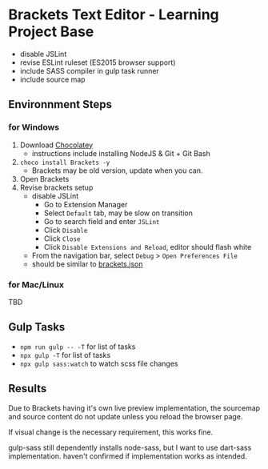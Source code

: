 # Brackets Text Editor - Learning Project Base

- disable JSLint
- revise ESLint ruleset (ES2015 browser support)
- include SASS compiler in gulp task runner
 - include source map

## Environnment Steps 

### for Windows

1. Download [Chocolatey](https://github.com/ninbryan/computer-setup/blob/master/windows-powershell-install-chocolatey.md)
    - instructions include installing NodeJS & Git + Git Bash
2. `choco install Brackets -y`
    - Brackets may be old version, update when you can.
3. Open Brackets
4. Revise brackets setup
    - disable JSLint
        - Go to Extension Manager
        - Select `Default` tab, may be slow on transition
        - Go to search field and enter `JSLint`
        - Click `Disable`
        - Click `Close`
        - Click `Disable Extensions and Reload`, editor should flash white
    - From the navigation bar, select `Debug` > `Open Preferences File`
    - should be similar to [brackets.json](environment/windows/brackets.json)

### for Mac/Linux

TBD

## Gulp Tasks

- `npm run gulp -- -T` for list of tasks
- `npx gulp -T` for list of tasks
- `npx gulp sass:watch` to watch scss file changes

## Results

Due to Brackets having it's own live preview implementation,
the sourcemap and source content do not update unless you reload the browser page.

If visual change is the necessary requirement, this works fine.

gulp-sass still dependently installs node-sass, but I want to use dart-sass implementation. haven't confirmed if implementation works as intended.